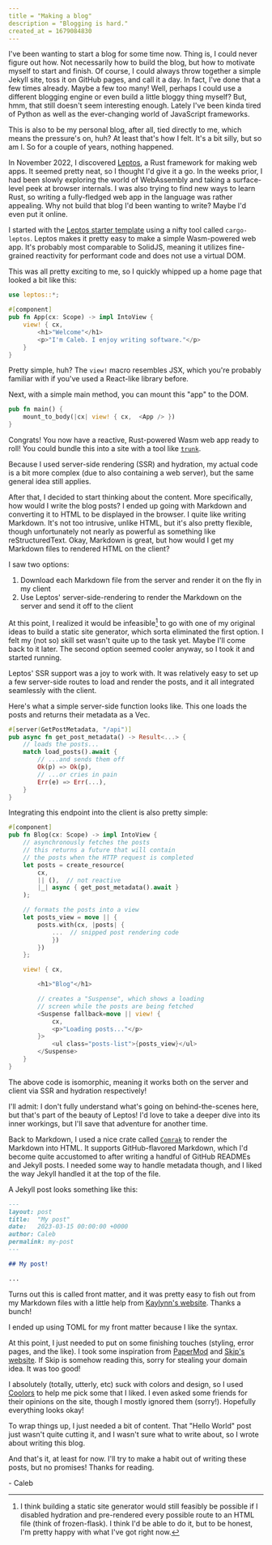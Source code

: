 ```yaml
---
title = "Making a blog"
description = "Blogging is hard."
created_at = 1679084830
---
```


I've been wanting to start a blog for some time now.
Thing is, I could never figure out how.
Not necessarily how to build the blog, but how to motivate myself to start and finish.
Of course, I could always throw together a simple Jekyll site, toss it on GitHub pages, and call it a day.
In fact, I've done that a few times already. Maybe a few too many!
Well, perhaps I could use a different blogging engine or even build a little bloggy thing myself?
But, hmm, that still doesn't seem interesting enough.
Lately I've been kinda tired of Python as well as the ever-changing world of JavaScript frameworks.

This is also to be my personal blog, after all, tied directly to me,
which means the pressure's on, huh? At least that's how I felt.
It's a bit silly, but so am I. So for a couple of years, nothing happened.

In November 2022, I discovered [Leptos][leptos], a Rust framework for making web apps.
It seemed pretty neat, so I thought I'd give it a go.
In the weeks prior, I had been slowly exploring the world of WebAssembly and taking a surface-level peek at browser internals.
I was also trying to find new ways to learn Rust, so writing a fully-fledged web app in the language was rather appealing.
Why not build that blog I'd been wanting to write?
Maybe I'd even put it online.

I started with the [Leptos starter template][leptos-starter] using a nifty tool called `cargo-leptos`.
Leptos makes it pretty easy to make a simple Wasm-powered web app.
It's probably most comparable to SolidJS, meaning it utilizes fine-grained reactivity for performant code
and does not use a virtual DOM.

This was all pretty exciting to me,
so I quickly whipped up a home page that looked a bit like this:

```rust
use leptos::*;

#[component]
pub fn App(cx: Scope) -> impl IntoView {
    view! { cx,
        <h1>"Welcome"</h1>
        <p>"I'm Caleb. I enjoy writing software."</p>
    }
}
```

Pretty simple, huh?
The `view!` macro resembles JSX,
which you're probably familiar with if you've used a React-like library before.

Next, with a simple main method, you can mount this "app" to the DOM.

```rust
pub fn main() {
    mount_to_body(|cx| view! { cx,  <App /> })
}
```

Congrats! You now have a reactive, Rust-powered Wasm web app ready to roll!
You could bundle this into a site with a tool like [`trunk`][trunk].

Because I used server-side rendering (SSR) and hydration,
my actual code is a bit more complex (due to also containing a web server),
but the same general idea still applies.

After that, I decided to start thinking about the content.
More specifically, how would I write the blog posts?
I ended up going with Markdown and converting it to HTML to be displayed in the browser.
I quite like writing Markdown.
It's not too intrusive, unlike HTML, but it's also pretty flexible,
though unfortunately not nearly as powerful as something like reStructuredText.
Okay, Markdown is great, but how would I get my Markdown files to rendered HTML on the client?

I saw two options:

1. Download each Markdown file from the server and render it on the fly in my client
1. Use Leptos' server-side-rendering to render the Markdown on the server and send it off to the client

At this point, I realized it would be infeasible[^1] to go with one of my original ideas
to build a static site generator, which sorta eliminated the first option.
I felt my (not so) skill set wasn't quite up to the task yet.
Maybe I'll come back to it later.
The second option seemed cooler anyway, so I took it and started running.

Leptos' SSR support was a joy to work with.
It was relatively easy to set up a few server-side routes to load and render the posts,
and it all integrated seamlessly with the client.

Here's what a simple server-side function looks like.
This one loads the posts and returns their metadata as a Vec.

```rust
#[server(GetPostMetadata, "/api")]
pub async fn get_post_metadata() -> Result<...> {
    // loads the posts...
    match load_posts().await {
        // ...and sends them off
        Ok(p) => Ok(p),
        // ...or cries in pain
        Err(e) => Err(...),
    }
}
```

Integrating this endpoint into the client is also pretty simple:

```rust
#[component]
pub fn Blog(cx: Scope) -> impl IntoView {
    // asynchronously fetches the posts
    // this returns a future that will contain
    // the posts when the HTTP request is completed
    let posts = create_resource(
        cx,
        || (),  // not reactive
        |_| async { get_post_metadata().await }
    );

    // formats the posts into a view
    let posts_view = move || {
        posts.with(cx, |posts| {
            ...  // snipped post rendering code
            })
        })
    };

    view! { cx,

        <h1>"Blog"</h1>

        // creates a "Suspense", which shows a loading
        // screen while the posts are being fetched
        <Suspense fallback=move || view! {
            cx,
            <p>"Loading posts..."</p>
        }>
            <ul class="posts-list">{posts_view}</ul>
        </Suspense>
    }
}
```

The above code is isomorphic,
meaning it works both on the server and client via SSR and hydration respectively!

I'll admit: I don't fully understand what's going on behind-the-scenes here,
but that's part of the beauty of Leptos!
I'd love to take a deeper dive into its inner workings,
but I'll save that adventure for another time.

Back to Markdown, I used a nice crate called [`Comrak`][comrak] to render the Markdown into HTML.
It supports GitHub-flavored Markdown, which I'd become quite accustomed to after
writing a handful of GitHub READMEs and Jekyll posts.
I needed some way to handle metadata though, and I liked the way Jekyll handled it at the top of the file.

A Jekyll post looks something like this:

```markdown
---
layout: post
title:  "My post"
date:   2023-03-15 00:00:00 +0000
author: Caleb
permalink: my-post
---

## My post!

...
```

Turns out this is called front matter, and it was pretty easy to fish out
from my Markdown files with a little help from
[Kaylynn's website][kaylynn].
Thanks a bunch!

I ended up using TOML for my front matter because I like the syntax.

At this point, I just needed to put on some finishing touches (styling, error pages, and the like).
I took some inspiration from [PaperMod][papermod] and [Skip's website][skip].
If Skip is somehow reading this, sorry for stealing your domain idea. It was too good!

I absolutely (totally, utterly, etc) suck with colors and design,
so I used [Coolors][coolors] to help me pick some that I liked.
I even asked some friends for their opinions on the site, though I mostly ignored them (sorry!).
Hopefully everything looks okay!

To wrap things up, I just needed a bit of content.
That "Hello World" post just wasn't quite cutting it,
and I wasn't sure what to write about, so I wrote about writing this blog.

And that's it, at least for now.
I'll try to make a habit out of writing these posts,
but no promises!
Thanks for reading.

\- Caleb

[^1]: I think building a static site generator would still feasibly be possible if
    I disabled hydration and pre-rendered every possible route to an HTML file
    (think of frozen-flask).
    I think I'd be able to do it, but to be honest,
    I'm pretty happy with what I've got right now.

[leptos]: https://github.com/leptos-rs/leptos
[leptos-starter]: https://github.com/leptos-rs/start
[trunk]: https://trunkrs.dev/
[comrak]: https://crates.io/crates/comrak
[kaylynn]: https://github.com/kaylynn234/website
[papermod]: https://github.com/adityatelange/hugo-PaperMod
[skip]: https://slice.zone
[coolors]: https://coolors.co
